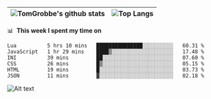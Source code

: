 |![TomGrobbe's github stats](https://github-readme-stats.vercel.app/api?username=egerdnc&count_private=true&show_icons=true&theme=dracula&disable_animations=true&include_all_commits=true)|![Top Langs](https://github-readme-stats.vercel.app/api/top-langs/?username=egerdnc&theme=dracula&langs_count=10&layout=compact)|
|:-:|:-:|

📊 &nbsp;**This week I spent my time on**
<!--START_SECTION:waka-->

```text
Lua          5 hrs 10 mins   ███████████████░░░░░░░░░░   60.31 %
JavaScript   1 hr 29 mins    ████▒░░░░░░░░░░░░░░░░░░░░   17.48 %
INI          39 mins         ██░░░░░░░░░░░░░░░░░░░░░░░   07.60 %
CSS          26 mins         █▒░░░░░░░░░░░░░░░░░░░░░░░   05.15 %
HTML         19 mins         █░░░░░░░░░░░░░░░░░░░░░░░░   03.73 %
JSON         11 mins         ▓░░░░░░░░░░░░░░░░░░░░░░░░   02.18 %
```

<!--END_SECTION:waka-->
![Alt text](https://spotify-recently-played-readme.vercel.app/api?user=i4a9i8pn8x8vvskq8v52yhckr)
<br>
<br>